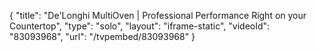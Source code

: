 {
    "title": "De'Longhi MultiOven | Professional Performance Right on your Countertop",
    "type": "solo",
    "layout": "iframe-static",
    "videoId": "83093968",
    "url": "\/tvpembed\/83093968"
}